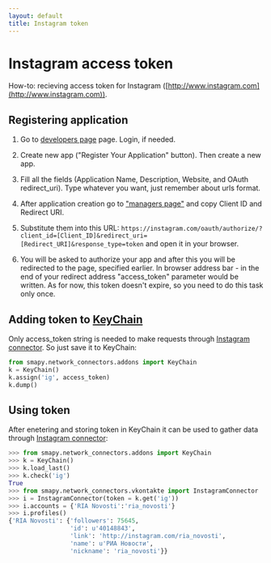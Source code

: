 ```yaml
---
layout: default
title: Instagram token
---
```


# Instagram access token

How-to: recieving access token for Instagram ([http://www.instagram.com](http://www.instagram.com)).

## Registering application

1. Go to [developers page](http://instagram.com/developer/) page. Login, if needed.

2. Create new app ("Register Your Application" button). Then create a new app.

3. Fill all the fields (Application Name, Description, Website, and OAuth redirect_uri). Type whatever you want, just remember about urls format.

4. After application creation go to ["managers page"](http://instagram.com/developer/clients/manage/) and copy Client ID and Redirect URI.

5. Substitute them into this URL: `https://instagram.com/oauth/authorize/?client_id=[Client_ID]&redirect_uri=[Redirect_URI]&response_type=token` and open it in your browser.

6. You will be asked to authorize your app and after this you will be redirected to the page, specified earlier. In browser address bar - in the end of your redirect address "access_token" parameter would be written. As for now, this token doesn't expire, so you need to do this task only once. 

## Adding token to [KeyChain](/smapy/docs/keychain/)

Only access_token string is needed to make requests through [Instagram connector](/smapy/docs/instagram_connector/). So just save it to KeyChain:

```python
from smapy.network_connectors.addons import KeyChain
k = KeyChain()
k.assign('ig', access_token)
k.dump()
```

## Using token

After enetering and storing token in KeyChain it can be used to gather data through [Instagram connector](/smapy/docs/instagram_connector/):

```python
>>> from smapy.network_connectors.addons import KeyChain
>>> k = KeyChain()
>>> k.load_last()
>>> k.check('ig')
True
>>> from smapy.network_connectors.vkontakte import InstagramConnector
>>> i = InstagramConnector(token = k.get('ig'))
>>> i.accounts = {'RIA Novosti':'ria_novosti'}
>>> i.profiles()
{'RIA Novosti': {'followers': 75645,
                 'id': u'40148843',
                 'link': 'http://instagram.com/ria_novosti',
                 'name': u'РИА Новости',
                 'nickname': 'ria_novosti'}}
```
